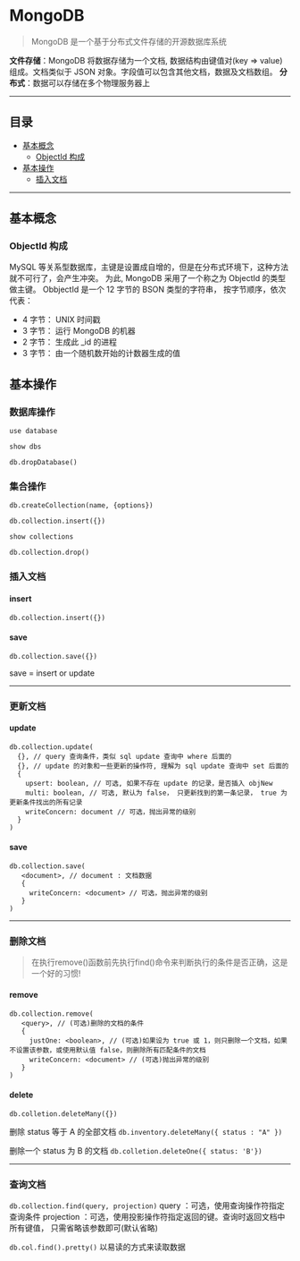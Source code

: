 # MongoDB
> MongoDB 是一个基于分布式文件存储的开源数据库系统

**文件存储**：MongoDB 将数据存储为一个文档, 数据结构由键值对(key => value) 组成。文档类似于 JSON 对象。字段值可以包含其他文档，数据及文档数组。
**分布式**：数据可以存储在多个物理服务器上

---

## 目录

* [基本概念](#基本概念)
  - [ObjectId 构成](#objectid-构成)
* [基本操作](#基本操作)
  - [插入文档](#插入文档)

---

## 基本概念

### ObjectId 构成

MySQL 等关系型数据库，主键是设置成自增的，但是在分布式环境下，这种方法就不可行了，会产生冲突。
为此, MongoDB 采用了一个称之为 ObjectId 的类型做主键。 ObbjectId 是一个 12 字节的 BSON 类型的字符串，
按字节顺序，依次代表：

* 4 字节： UNIX 时间戳
* 3 字节： 运行 MongoDB 的机器
* 2 字节： 生成此 _id 的进程
* 3 字节： 由一个随机数开始的计数器生成的值

## 基本操作

### 数据库操作

`use database`

`show dbs`

`db.dropDatabase()`

### 集合操作

`db.createCollection(name, {options})`

`db.collection.insert({})`

`show collections`

`db.collection.drop()`

### 插入文档

#### insert

`db.collection.insert({})`

#### save

`db.collection.save({})`

save =  insert or update  


---

### 更新文档

#### update
```
db.collection.update(
  {}, // query 查询条件，类似 sql update 查询中 where 后面的
  {}, // update 的对象和一些更新的操作符, 理解为 sql update 查询中 set 后面的
  {
    upsert: boolean, // 可选, 如果不存在 update 的记录，是否插入 objNew
    multi: boolean, // 可选, 默认为 false， 只更新找到的第一条记录， true 为更新条件找出的所有记录
    writeConcern: document // 可选，抛出异常的级别
  }
)
```

#### save
```
db.collection.save(
   <document>, // document : 文档数据
   {
     writeConcern: <document> // 可选，抛出异常的级别
   }
)
```

---
### 删除文档

> 在执行remove()函数前先执行find()命令来判断执行的条件是否正确，这是一个好的习惯!

#### remove
```
db.collection.remove(
   <query>, // (可选)删除的文档的条件
   {
     justOne: <boolean>, // (可选)如果设为 true 或 1，则只删除一个文档，如果不设置该参数，或使用默认值 false，则删除所有匹配条件的文档
     writeConcern: <document> // (可选)抛出异常的级别
   }
)
```

#### delete

`db.colletion.deleteMany({})`

删除 status 等于 A 的全部文档
`db.inventory.deleteMany({ status : "A" })`

删除一个 status 为 B 的文档
`db.colletion.deleteOne({ status: 'B'})`

---
### 查询文档

`db.collection.find(query, projection)`
query ：可选，使用查询操作符指定查询条件
projection ：可选，使用投影操作符指定返回的键。查询时返回文档中所有键值， 只需省略该参数即可(默认省略)


`db.col.find().pretty()`
以易读的方式来读取数据